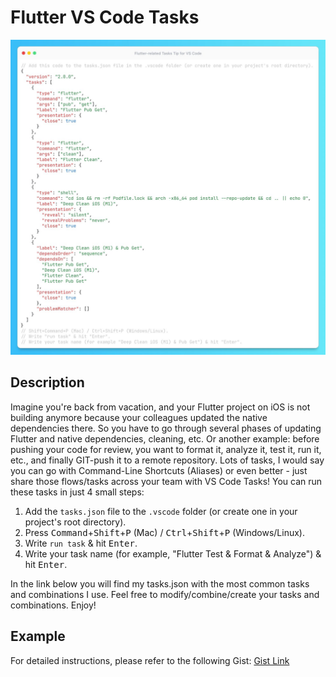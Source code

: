 # Flutter VS Code Tasks

![Preview](./preview.jpeg)

## Description

Imagine you're back from vacation, and your Flutter project on iOS is not building anymore because your colleagues updated the native dependencies there. So you have to go through several phases of updating Flutter and native dependencies, cleaning, etc. Or another example: before pushing your code for review, you want to format it, analyze it, test it, run it, etc., and finally GIT-push it to a remote repository.
Lots of tasks, I would say you can go with Command-Line Shortcuts (Aliases) or even better - just share those flows/tasks across your team with VS Code Tasks! You can run these tasks in just 4 small steps:

1. Add the `tasks.json` file to the `.vscode` folder (or create one in your project's root directory).
2. Press <kbd>Command</kbd>+<kbd>Shift</kbd>+<kbd>P</kbd> (Mac) / <kbd>Ctrl</kbd>+<kbd>Shift</kbd>+<kbd>P</kbd> (Windows/Linux).
3. Write `run task` & hit <kbd>Enter</kbd>.
4. Write your task name (for example, "Flutter Test & Format & Analyze") & hit <kbd>Enter</kbd>.

In the link below you will find my tasks.json with the most common tasks and combinations I use. Feel free to modify/combine/create your tasks and combinations. Enjoy!

## Example

For detailed instructions, please refer to the following Gist: [Gist Link](https://gist.github.com/tsinis/d707f8557576ec6014698088e1917f0d)
